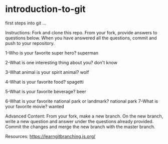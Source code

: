 # introduction-to-git
first steps into git ...

Instructions:
Fork and clone this repo. From your fork, provide answers to questions below. When you have answered all the questions, commit and push to your repository.

1-Who is your favorite super hero? 
superman

2-What is one interesting thing about you? 
don't know

3-What animal is your spirit animal?
wolf 

4-What is your favorite food?
spagetti 

5-What is your favorite beverage?
beer 

6-What is your favorite national park or landmark? 
national park
7-What is your favorite movie?
wanted 

Advanced Content:
From your fork, make a new branch. On the new branch, write a new question and answer under the questions already provided. Commit the changes and merge the new branch with the master branch.

Resources:
https://learngitbranching.js.org/
